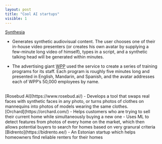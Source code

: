 ```yaml
---
layout: post
title: "Cool AI startups"
visible: 1
---
```


[Synthesia](https://www.synthesia.io/)
- Generates synthetic audiovisual content. The user chooses one of their in-house video presenters (or creates his own avatar by supplying a few-minute long video of himself), types in a script, and a synthetic talking head will be generated within minutes. 

- The advertising giant [WPP](https://www.wpp.com/?utm_campaign=The%20Batch&utm_medium=email&_hsmi=91840974&_hsenc=p2ANqtz-8j2_XcxTziRL3ILd_w-ClBv8Fdvf2Bh_F3qj2WKt-oHAzBNjPSICUH4D16BQcMWQxwW2Y-1xkCIxrCZK-ix_6MYQiJ5w&utm_content=91840974&utm_source=hs_email) used the service to create a series of training programs for its staff. Each program is roughly five minutes long and presented in English, Mandarin, and Spanish, and the avatar addresses each of WPP’s 50,000 employees by name.

<br>
[Rosebud AI](https://www.rosebud.ai/)
- Develops a tool that swaps real faces with synthetic faces in any photo, or turns photos of clothes on mannequins into photos of models wearing the same clothes. 

<br>
[Orchard](https://orchard.com/)
- Helps customers who are trying to sell their current home while simultaneously buying a new one
- Uses ML to detect features from photos of every home on the market, which then allows potential buyers to search for homes based on very granural criteria

<br>
[Bidrento](https://bidrento.ee/)
- An Estonian startup which helps homeowners find reliable renters for their homes

